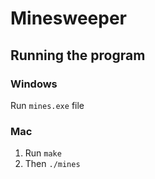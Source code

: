 # Minesweeper


## Running the program

### Windows
  Run `mines.exe` file

### Mac

  1. Run `make` 
  2. Then `./mines`
  
  

